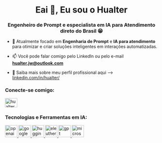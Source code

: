 <h1 align="center">Eai 👋, Eu sou o Hualter</h1>
<h3 align="center">Engenheiro de Prompt e especialista em IA para Atendimento direto do Brasil 😁</h3>

- 🌱 Atualmente focado em **Engenharia de Prompt** e **IA para atendimento** para otimizar e criar soluções inteligentes em interações automatizadas.

- 📫 Você pode falar comigo pelo LinkedIn ou pelo e-mail **hualter.jw@outlook.com**

- 📄 Saiba mais sobre meu perfil profissional aqui --> [linkedin.com/in/hualter/](linkedin.com/in/hualter/)

<h3 align="left">Conecte-se comigo:</h3>
<p align="left">
<a href="https://linkedin.com/in/hualter" target="blank"><img align="center" src="https://raw.githubusercontent.com/rahuldkjain/github-profile-readme-generator/master/src/images/icons/Social/linked-in-alt.svg" alt="hualter" height="30" width="40" /></a>
</p>

<h3 align="left">Tecnologias e Ferramentas em IA:</h3>
<p align="left">
  <a href="https://openai.com/" target="_blank" rel="noreferrer"> <img src="https://upload.wikimedia.org/wikipedia/commons/a/a7/OpenAI_Logo.svg" alt="openai" width="40" height="40"/> </a>
  <a href="https://www.google.com/ai" target="_blank" rel="noreferrer"> <img src="https://upload.wikimedia.org/wikipedia/commons/4/4f/Google_DeepMind_logo.svg" alt="google" width="40" height="40"/> </a>
  <a href="https://huggingface.co/" target="_blank" rel="noreferrer"> <img src="https://upload.wikimedia.org/wikipedia/commons/2/22/Hugging_Face_logo.svg" alt="huggingface" width="40" height="40"/> </a> 
  <a href="https://github.com/eleutherai" target="_blank" rel="noreferrer"> <img src="https://upload.wikimedia.org/wikipedia/commons/9/9c/EleutherAI_logo.svg" alt="eleutherai" width="40" height="40"/> </a> 
  <a href="https://gptunfiltered.substack.com/" target="_blank" rel="noreferrer"> <img src="https://upload.wikimedia.org/wikipedia/commons/3/3e/ChatGPT_logo.svg" alt="gpt" width="40" height="40"/> </a>
  <a href="https://www.microsoft.com/en-us/ai" target="_blank" rel="noreferrer"> <img src="https://upload.wikimedia.org/wikipedia/commons/c/c3/Microsoft_Logo_2012.svg" alt="microsoft" width="40" height="40"/> </a>
</p>
